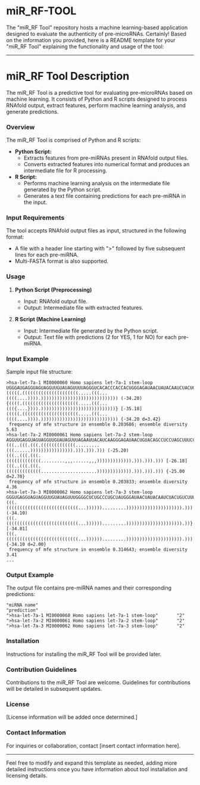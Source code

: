# miR_RF-TOOL
The "miR_RF Tool" repository hosts a machine learning-based application designed to evaluate the authenticity of pre-microRNAs. 
Certainly! Based on the information you provided, here is a README template for your "miR_RF Tool" explaining the functionality and usage of the tool:

---

# miR_RF Tool Description

The miR_RF Tool is a predictive tool for evaluating pre-microRNAs based on machine learning. It consists of Python and R scripts designed to process RNAfold output, extract features, perform machine learning analysis, and generate predictions.

### Overview

The miR_RF Tool is comprised of Python and R scripts:
- **Python Script:**
  - Extracts features from pre-miRNAs present in RNAfold output files.
  - Converts extracted features into numerical format and produces an intermediate file for R processing.
- **R Script:**
  - Performs machine learning analysis on the intermediate file generated by the Python script.
  - Generates a text file containing predictions for each pre-miRNA in the input.

### Input Requirements
The tool accepts RNAfold output files as input, structured in the following format:
- A file with a header line starting with ">" followed by five subsequent lines for each pre-miRNA.
- Multi-FASTA format is also supported.

### Usage

1. **Python Script (Preprocessing)**
   - Input: RNAfold output file.
   - Output: Intermediate file with extracted features.

2. **R Script (Machine Learning)**
   - Input: Intermediate file generated by the Python script.
   - Output: Text file with predictions (2 for YES, 1 for NO) for each pre-miRNA.

### Input Example

Sample input file structure:

```plaintext
>hsa-let-7a-1 MI0000060 Homo sapiens let-7a-1 stem-loop
UGGGAUGAGGUAGUAGGUUGUAUAGUUUUAGGGUCACACCCACCACUGGGAGAUAACUAUACAAUCUACUGUCUUUCCUA
(((((.(((((((((((((((((((((.....(((...((((....)))).))))))))))))))))))))))))))))) (-34.20)
{((((.(((((((((((((((((((((.....(((...((({....}))).))))))))))))))))))))))))))))} [-35.18]
(((((.(((((((((((((((((((((.....(((...((((....)))).))))))))))))))))))))))))))))) {-34.20 d=3.42}
 frequency of mfe structure in ensemble 0.203686; ensemble diversity 5.63
>hsa-let-7a-2 MI0000061 Homo sapiens let-7a-2 stem-loop
AGGUUGAGGUAGUAGGUUGUAUAGUUUAGAAUUACAUCAAGGGAGAUAACUGUACAGCCUCCUAGCUUUCCU
(((..(((.(((.(((((((((((((.........(((......)))))))))))))))).))).))).))) (-25.20)
(((..(((.(((.(((((((((((((.........,,,......,,,))))))))))))).))).))).))) [-26.18]
(((..(((.(((.(((((((((((((.....................))))))))))))).))).))).))) {-25.00 d=2.70}
 frequency of mfe structure in ensemble 0.203833; ensemble diversity 4.36
>hsa-let-7a-3 MI0000062 Homo sapiens let-7a-3 stem-loop
GGGUGAGGUAGUAGGUUGUAUAGUUUGGGGCUCUGCCCUGCUAUGGGAUAACUAUACAAUCUACUGUCUUUCCU
(((.(((((((((((((((((((((((((((...)))))).........))))))))))))))))))))).))) (-34.10)
(((.(((((((((((((((((((((((((((...)))))).........))))))))))))))))))))).))} [-34.81]
(((.(((((((((((((((((((((((((((...)))))).........))))))))))))))))))))).))) {-34.10 d=2.00}
 frequency of mfe structure in ensemble 0.314643; ensemble diversity 3.41
...
```

### Output Example

The output file contains pre-miRNA names and their corresponding predictions:

```plaintext
"miRNA name"                                               "prediction"
">hsa-let-7a-1 MI0000060 Homo sapiens let-7a-1 stem-loop"       "2"
">hsa-let-7a-2 MI0000061 Homo sapiens let-7a-2 stem-loop"       "2"
">hsa-let-7a-3 MI0000062 Homo sapiens let-7a-3 stem-loop"       "2"
```

### Installation
Instructions for installing the miR_RF Tool will be provided later.

### Contribution Guidelines
Contributions to the miR_RF Tool are welcome. Guidelines for contributions will be detailed in subsequent updates.

### License
[License information will be added once determined.]

### Contact Information
For inquiries or collaboration, contact [insert contact information here].

---

Feel free to modify and expand this template as needed, adding more detailed instructions once you have information about tool installation and licensing details.
